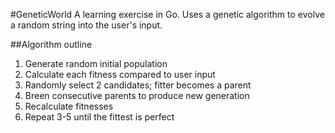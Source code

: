 #GeneticWorld
A learning exercise in Go. Uses a genetic algorithm to evolve a 
random string into the user's input. 

##Algorithm outline
1. Generate random initial population
2. Calculate each fitness compared to user input
3. Randomly select 2 candidates; fitter becomes a parent
4. Breen consecutive parents to produce new generation
5. Recalculate fitnesses
6. Repeat 3-5 until the fittest is perfect
